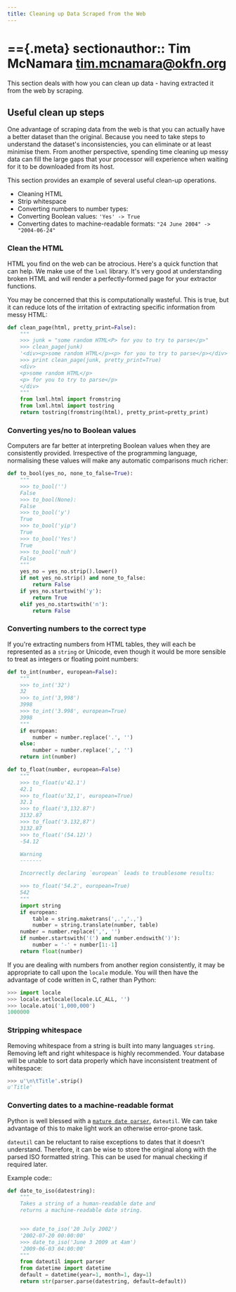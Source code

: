 ```yaml
---
title: Cleaning up Data Scraped from the Web
---
```


=={.meta}
sectionauthor:: Tim McNamara <tim.mcnamara@okfn.org>
==

This section deals with how you can clean up data - having extracted it from the web by scraping.

Useful clean up steps
---------------------

One advantage of scraping data from the web is that you can actually  have a better dataset than the original. Because you need to take steps to understand the dataset's inconsistencies, you can eliminate or at least minimise them. From another perspective, spending time cleaning up  messy data can fill the large gaps that your processor will experience when waiting for it to be downloaded from its host.

This section provides an example of several useful clean-up operations.

* Cleaning HTML
* Strip whitespace
* Converting numbers to number types:
* Converting Boolean values: `'Yes' -> True`
* Converting dates to machine-readable formats: `"24 June 2004" -> "2004-06-24"`

### Clean the HTML

HTML you find on the web can be atrocious. Here's a quick function that can help. We make use of the `lxml` library. It's very good at understanding broken HTML and will render a perfectly-formed page for your extractor functions.

You may be concerned that this is computationally wasteful. This is true, but it can reduce lots of the irritation of extracting specific information from messy HTML:

```python
def clean_page(html, pretty_print=False):
	"""
	>>> junk = "some random HTML<P> for you to try to parse</p>"
	>>> clean_page(junk)
	'<div><p>some random HTML</p><p> for you to try to parse</p></div>'
	>>> print clean_page(junk, pretty_print=True)
	<div>
	<p>some random HTML</p>
	<p> for you to try to parse</p>
	</div>
	"""
	from lxml.html import fromstring
	from lxml.html import tostring
	return tostring(fromstring(html), pretty_print=pretty_print)
```

### Converting yes/no to Boolean values

Computers are far better at interpreting Boolean values when they are consistently provided. Irrespective of the programming language, normalising these values will make any automatic comparisons much richer:

```python
def to_bool(yes_no, none_to_false=True):
	"""
	>>> to_bool('')
	False
	>>> to_bool(None):
	False
	>>> to_bool('y')
	True
	>>> to_bool('yip')
	True
	>>> to_bool('Yes')
	True
	>>> to_bool('nuh')
	False
	"""
	yes_no = yes_no.strip().lower()
	if not yes_no.strip() and none_to_false:
		return False
	if yes_no.startswith('y'):
		return True
	elif yes_no.startswith('n'):
		return False
```

### Converting numbers to the correct type

If you're extracting numbers from HTML tables, they will each be represented as a `string` or Unicode, even though it would be more sensible to treat as integers or floating point numbers:

```python
def to_int(number, european=False):
	""" 
	>>> to_int('32')
	32
	>>> to_int('3,998')
	3998
	>>> to_int('3.998', european=True)
	3998
	"""
	if european:
		number = number.replace('.', '')
	else:
		number = number.replace(',', '')
	return int(number)

def to_float(number, european=False)
	"""
	>>> to_float(u'42.1')
	42.1
	>>> to_float(u'32,1', european=True)
	32.1
	>>> to_float('3,132.87')
	3132.87
	>>> to_float('3.132,87')
	3132.87
	>>> to_float('(54.12)')
	-54.12

	Warning
	-------

	Incorrectly declaring `european` leads to troublesome results:

	>>> to_float('54.2', european=True)
	542
	"""
	import string
	if european:
		table = string.maketrans(',.','.,')
		number = string.translate(number, table)
	number = number.replace(',', '')
	if number.startswith('(') and number.endswith(')'):
		number = '-' + number[1:-1]
	return float(number)
```

If you are dealing with numbers from another region consistently, it may be appropriate to call upon the `locale` module. You will then have the advantage of code written in C, rather than Python:

```python
>>> import locale
>>> locale.setlocale(locale.LC_ALL, '')
>>> locale.atoi('1,000,000')
1000000
```

### Stripping whitespace

Removing whitespace from a string is built into many languages `string`. Removing left and right whitespace is highly  recommended. Your database will be unable to sort data properly which have inconsistent treatment of whitespace:

```python
>>> u'\n\tTitle'.strip()
u'Title'
```

### Converting dates to a machine-readable format

Python is well blessed with a [`mature date parser`](http://www.labix.org/python-dateutil), `dateutil`. We can take advantage of this to make light work an otherwise error-prone task.

`dateutil` can be reluctant to raise exceptions to dates that it doesn't understand. Therefore, it can be wise to store the original along with the parsed ISO formatted string. This can be used for manual checking if required later.

Example code::

```python
def date_to_iso(datestring):
	"""
	Takes a string of a human-readable date and
	returns a machine-readable date string.


	>>> date_to_iso('20 July 2002')
	'2002-07-20 00:00:00'
	>>> date_to_iso('June 3 2009 at 4am')
	'2009-06-03 04:00:00'
	"""
	from dateutil import parser
	from datetime import datetime
	default = datetime(year=1, month=1, day=1)
	return str(parser.parse(datestring, default=default))
```

